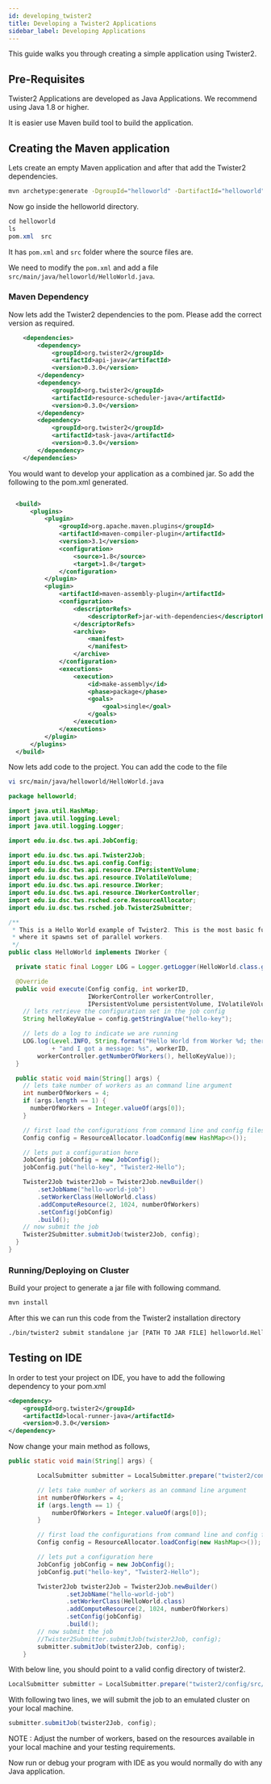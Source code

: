 ```yaml
---
id: developing_twister2
title: Developing a Twister2 Applications
sidebar_label: Developing Applications
---
```


This guide walks you through creating a simple application using Twister2.

## Pre-Requisites

Twister2 Applications are developed as Java Applications. We recommend using Java 1.8 or higher.

It is easier use Maven build tool to build the application.

## Creating the Maven application

Lets create an empty Maven application and after that add the Twister2 dependencies.

```bash
mvn archetype:generate -DgroupId="helloworld" -DartifactId="helloworld" -DarchetypeArtifactId="maven-archetype-quickstart"  -DinteractiveMode=false
```

Now go inside the helloworld directory.

```java
cd helloworld
ls
pom.xml  src
```

It has ```pom.xml``` and ```src``` folder where the source files are. 

We need to modify the ```pom.xml``` and add a file ```src/main/java/helloworld/HelloWorld.java```.

### Maven Dependency

Now lets add the Twister2 dependencies to the pom. Please add the correct version as required.

```xml
    <dependencies>
        <dependency>
            <groupId>org.twister2</groupId>
            <artifactId>api-java</artifactId>
            <version>0.3.0</version>
        </dependency>
        <dependency>
            <groupId>org.twister2</groupId>
            <artifactId>resource-scheduler-java</artifactId>
            <version>0.3.0</version>
        </dependency>
        <dependency>
            <groupId>org.twister2</groupId>
            <artifactId>task-java</artifactId>
            <version>0.3.0</version>
        </dependency>
    </dependencies>
```

You would want to develop your application as a combined jar. So add the following to the pom.xml generated.

```xml

  <build>
      <plugins>
          <plugin>
              <groupId>org.apache.maven.plugins</groupId>
              <artifactId>maven-compiler-plugin</artifactId>
              <version>3.1</version>
              <configuration>
                  <source>1.8</source>
                  <target>1.8</target>
              </configuration>
          </plugin>
          <plugin>
              <artifactId>maven-assembly-plugin</artifactId>
              <configuration>
                  <descriptorRefs>
                      <descriptorRef>jar-with-dependencies</descriptorRef>
                  </descriptorRefs>
                  <archive>
                      <manifest>
                      </manifest>
                  </archive>
              </configuration>
              <executions>
                  <execution>
                      <id>make-assembly</id>
                      <phase>package</phase>
                      <goals>
                          <goal>single</goal>
                      </goals>
                  </execution>
              </executions>
          </plugin>
      </plugins>
  </build>

```

Now lets add code to the project. You can add the code to the file

```bash
vi src/main/java/helloworld/HelloWorld.java
```

```java
package helloworld;

import java.util.HashMap;
import java.util.logging.Level;
import java.util.logging.Logger;

import edu.iu.dsc.tws.api.JobConfig;

import edu.iu.dsc.tws.api.Twister2Job;
import edu.iu.dsc.tws.api.config.Config;
import edu.iu.dsc.tws.api.resource.IPersistentVolume;
import edu.iu.dsc.tws.api.resource.IVolatileVolume;
import edu.iu.dsc.tws.api.resource.IWorker;
import edu.iu.dsc.tws.api.resource.IWorkerController;
import edu.iu.dsc.tws.rsched.core.ResourceAllocator;
import edu.iu.dsc.tws.rsched.job.Twister2Submitter;

/**
 * This is a Hello World example of Twister2. This is the most basic functionality of Twister2,
 * where it spawns set of parallel workers.
 */
public class HelloWorld implements IWorker {

  private static final Logger LOG = Logger.getLogger(HelloWorld.class.getName());

  @Override
  public void execute(Config config, int workerID,
                      IWorkerController workerController,
                      IPersistentVolume persistentVolume, IVolatileVolume volatileVolume) {
    // lets retrieve the configuration set in the job config
    String helloKeyValue = config.getStringValue("hello-key");

    // lets do a log to indicate we are running
    LOG.log(Level.INFO, String.format("Hello World from Worker %d; there are %d total workers "
            + "and I got a message: %s", workerID,
        workerController.getNumberOfWorkers(), helloKeyValue));
  }

  public static void main(String[] args) {
    // lets take number of workers as an command line argument
    int numberOfWorkers = 4;
    if (args.length == 1) {
      numberOfWorkers = Integer.valueOf(args[0]);
    }

    // first load the configurations from command line and config files
    Config config = ResourceAllocator.loadConfig(new HashMap<>());

    // lets put a configuration here
    JobConfig jobConfig = new JobConfig();
    jobConfig.put("hello-key", "Twister2-Hello");

    Twister2Job twister2Job = Twister2Job.newBuilder()
        .setJobName("hello-world-job")
        .setWorkerClass(HelloWorld.class)
        .addComputeResource(2, 1024, numberOfWorkers)
        .setConfig(jobConfig)
        .build();
    // now submit the job
    Twister2Submitter.submitJob(twister2Job, config);
  }
}
```

### Running/Deploying on Cluster

Build your project to generate a jar file with following command.

```bash
mvn install
```

After this we can run this code from the Twister2 installation directory

```bash
./bin/twister2 submit standalone jar [PATH TO JAR FILE] helloworld.HelloWorld 4

```

## Testing on IDE

In order to test your project on IDE, you have to add the following dependency
to your pom.xml

```xml
<dependency>
    <groupId>org.twister2</groupId>
    <artifactId>local-runner-java</artifactId>
    <version>0.3.0</version>
</dependency>
```

Now change your main method as follows,

```java
public static void main(String[] args) {

        LocalSubmitter submitter = LocalSubmitter.prepare("twister2/config/src/yaml/conf");

        // lets take number of workers as an command line argument
        int numberOfWorkers = 4;
        if (args.length == 1) {
            numberOfWorkers = Integer.valueOf(args[0]);
        }

        // first load the configurations from command line and config files
        Config config = ResourceAllocator.loadConfig(new HashMap<>());

        // lets put a configuration here
        JobConfig jobConfig = new JobConfig();
        jobConfig.put("hello-key", "Twister2-Hello");

        Twister2Job twister2Job = Twister2Job.newBuilder()
                .setJobName("hello-world-job")
                .setWorkerClass(HelloWorld.class)
                .addComputeResource(2, 1024, numberOfWorkers)
                .setConfig(jobConfig)
                .build();
        // now submit the job
        //Twister2Submitter.submitJob(twister2Job, config);
        submitter.submitJob(twister2Job, config);
    }
```

With below line, you should point to a valid config directory of twister2.

```java
LocalSubmitter submitter = LocalSubmitter.prepare("twister2/config/src/yaml/conf");
```

With following two lines, we will submit the job to an emulated cluster on your local machine.

```java
submitter.submitJob(twister2Job, config);
```

NOTE : Adjust the number of workers, based on the resources available in your local machine and your testing requirements. 

Now run or debug your program with IDE as you would normally do with any Java application.


